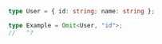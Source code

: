 ```ts twoslash
type User = { id: string; name: string };

type Example = Omit<User, "id">;
//   ^?
```
